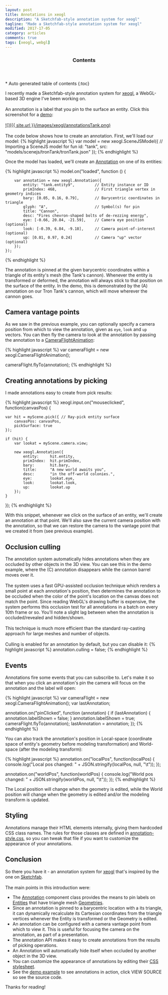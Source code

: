 ```yaml
---
layout: post
title: Annotations in xeogl
description: "A Sketchfab-style annotation system for xeogl"
tagline: "Made a Sketchfab-style annotation system for xeogl"
modified: 2017-17-05
category: articles
comments: true
tags: [xeogl, webgl]
---
```


<section id="table-of-contents" class="toc">
  <header>
    <h3>Contents</h3>
  </header>
<div id="drawer" markdown="1">
*  Auto generated table of contents
{:toc}
</div>
</section><!-- /#table-of-contents -->

I recently made a Sketchfab-style annotation system for [xeogl](http://xeogl.org), a WebGL-based 3D engine
I've been working on.
<br><br>
An annotation is a label that you pin to the surface an entity. Click this screenshot for a [demo](http://xeogl.org/examples/#presentation_annotations_tronTank):
<br><br>
[![]({{ site.url }}/images/xeogl/annotationsTank.png)](http://xeogl.org/examples/#presentation_annotations_tronTank)
<br><br>
The code below shows how to create an annotation. First, we'll load our model:
{% highlight javascript %}
var model = new xeogl.SceneJSModel({ // Importing a SceneJS model for fun
    id: "tank",
    src: "models/scenejs/tronTank/tronTank.json"
});
{% endhighlight %}

Once the model has loaded, we'll create an [Annotation](http://xeogl.org/docs/classes/Annotation.html) on one of its entities:

{% highlight javascript %}
model.on("loaded", function () {

        var annotation = new xeogl.Annotation({
            entity: "tank.entity9",         // Entity instance or ID
            primIndex: 468,                 // First triangle vertex in geometry indices
            bary: [0.05, 0.16, 0.79],       // Barycentric coordinates in triangle
            glyph: "A",                     // Symbol(s) for pin
            title: "Cannon",
            desc: "Fires chevron-shaped bolts of de-rezzing energy",
            eye: [-0.66, 20.84, -21.59],    // Camera eye position (optional)
            look: [-0.39, 6.84, -9.18],     // Camera point-of-interest (optional)
            up: [0.01, 0.97, 0.24]          // Camera "up" vector (optional)
        });
    });
{% endhighlight %}

The annotation is pinned at the given barycentric coordinates within a triangle of its entity's mesh (the Tank's cannon). Whenever the entity
is transformed or deformed, the annotation will always stick to that position on the surface of the entity. In the demo,
this is demonstrated by the (A) annotation on our Tron Tank's cannon, which will move wherever the cannon goes.

## Camera vantage points

As we saw in the previous example, you can optionally specify a camera position from which to view the annotation, given as
````eye````, ````look```` and ````up```` vectors. You can then fly the camera to look at the annotation by
passing the annotation to a [CameraFlightAnimation](http://xeogl.org/docs/classes/CameraFlightAnimation.html):

{% highlight javascript %}
var cameraFlight = new xeogl.CameraFlightAnimation();

cameraFlight.flyTo(annotation);
{% endhighlight %}

## Creating annotations by picking

I made annotations easy to create from pick results:

{% highlight javascript %}
xeogl.input.on("mouseclicked", function(canvasPos) {

    var hit = myScene.pick({ // Ray-pick entity surface
        canvasPos: canvasPos,
        pickSurface: true
    });

    if (hit) {
        var lookat = myScene.camera.view;

        new xeogl.Annotation({
            entity:     hit.entity,
            primIndex:  hit.primIndex,
            bary:       hit.bary,
            title:      "A new world awaits you",
            desc:       "in the off-world colonies.",
            eye:        lookat.eye,
            look:       lookat.look,
            up:         lookat.up
        });
    }
});
{% endhighlight %}

With this snippet, whenever we click on the surface of an entity, we'll create an annotation at that
point. We'll also save the current camera position with the annotation, so that we can restore the camera to the vantage
point that we created it from (see previous example).

## Occlusion culling

The annotation system automatically hides annotations when they are occluded by other objects in the 3D view. You can see this in
the demo example, where the (C) annotation disappears while the cannon barrel moves over it.
<br><br>
The system uses a fast GPU-assisted occlusion technique which renders a small point at each annotation's position, then
determines the annotation to be occluded when the color of the point's location on the canvas does not match the point. Since
reading WebGL's drawing buffer is expensive, the system performs this occlusion test for all annotations in a batch on
every 10th frame or so. You'll note a slight lag between when the annotation is occluded/revealed and hidden/shown.
<br><br>
This technique is much more efficient than the standard ray-casting approach for large meshes and number of objects.
<br><br>
Culling is enabled for an annotation by default, but you can disable it:
{% highlight javascript %}
annotation.culling = false;
{% endhighlight %}

## Events

Annotations fire some events that you can subscribe to. Let's make it so that when you click an
annotation's pin the camera will focus on the annotation and the label will open:

{% highlight javascript %}
var cameraFlight = new xeogl.CameraFlightAnimation();
var lastAnnotation;

annotation.on("pinClicked", function (annotation) {
    if (lastAnnotation) {
        annotation.labelShown = false;
    }
    annotation.labelShown = true;
    cameraFlight.flyTo(annotation);
    lastAnnotation = annotation;
});
{% endhighlight %}

You can also track the annotation's position in Local-space (coordinate space of entity's geometry
before modeling transformation) and World-space (after the modeling transform):

{% highlight javascript %}
annotation.on("localPos", function(localPos) {
    console.log("Local pos changed: " + JSON.stringify(localPos, null, "\t"));
});

annotation.on("worldPos", function(worldPos) {
    console.log("World pos changed: " + JSON.stringify(worldPos, null, "\t"));
});
{% endhighlight %}

The Local position will change when the geometry is edited, while the World position will change when the
 geometry is edited and/or the modeling transform is updated.

## Styling

Annotations manage their HTML elements internally, giving them hardcoded CSS class names. The rules for those classes are defined
in [annotation-style.css](https://github.com/xeolabs/xeogl/blob/master/examples/js/annotations/annotation-style.css), so
you can tweak that file if you want to customize the appearance of your annotations.

## Conclusion

So there you have it - an annotation system for [xeogl](http://xeogl.org) that's inspired by the one
on [Sketchfab](https://help.sketchfab.com/hc/en-us/articles/202512456-Annotations).
<br><br>
The main points in this introduction were:

* The [Annotation](http://xeogl.org/docs/classes/Annotation.html) component class provides the means to pin labels on [Entities](http://xeogl.org/docs/classes/Entity.html) that have triangle mesh
[Geometries](http://xeogl.org/docs/classes/Geometry.html).
* Since an annotation is pinned to a barycentric location with a its triangle, it can  dynamically
recalculate its Cartesian coordinates from the triangle vertices whenever the Entity is transformed or the Geometry is
edited.
* An annotation can be configured with a camera vantage point from which to view it. This is useful for focusing the camera
on the annotation, as part of a presentation.
* The annotation API makes it easy to create annotations from the results of picking operations.
* An Annotation will automatically hide itself when occluded by another object in the 3D view.
* You can customize the appearance of annotations by editing their [CSS stylesheet](https://github.com/xeolabs/xeogl/blob/master/examples/js/annotations/annotation-style.css).
* See the [demo example](http://xeogl.org/examples/#presentation_annotations_tronTank) to see annotations in action, click VIEW SOURCE so see the source code.

Thanks for reading!

 
 
 
 
     
 





